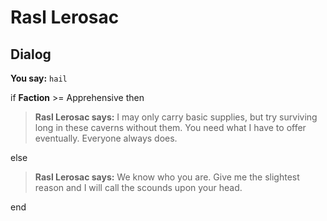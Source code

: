 # Rasl Lerosac


## Dialog

**You say:** `hail`



if **Faction** >= Apprehensive then



>**Rasl Lerosac says:** I may only carry basic supplies, but try surviving long in these caverns without them.  You need what I have to offer eventually.  Everyone always does.


else



>**Rasl Lerosac says:** We know who you are.  Give me the slightest reason and I will call the scounds upon your head.

end
